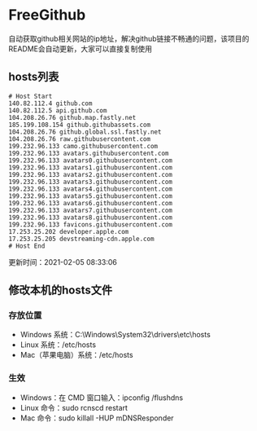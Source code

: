 # FreeGithub
自动获取github相关网站的ip地址，解决github链接不畅通的问题，该项目的README会自动更新，大家可以直接复制使用

## hosts列表
```base
# Host Start
140.82.112.4 github.com
140.82.112.5 api.github.com
104.208.26.76 github.map.fastly.net
185.199.108.154 github.githubassets.com
104.208.26.76 github.global.ssl.fastly.net
104.208.26.76 raw.githubusercontent.com
199.232.96.133 camo.githubusercontent.com
199.232.96.133 avatars.githubusercontent.com
199.232.96.133 avatars0.githubusercontent.com
199.232.96.133 avatars1.githubusercontent.com
199.232.96.133 avatars2.githubusercontent.com
199.232.96.133 avatars3.githubusercontent.com
199.232.96.133 avatars4.githubusercontent.com
199.232.96.133 avatars5.githubusercontent.com
199.232.96.133 avatars6.githubusercontent.com
199.232.96.133 avatars7.githubusercontent.com
199.232.96.133 avatars8.githubusercontent.com
199.232.96.133 favicons.githubusercontent.com
17.253.25.202 developer.apple.com
17.253.25.205 devstreaming-cdn.apple.com
# Host End
```

更新时间：2021-02-05 08:33:06

## 修改本机的hosts文件
### 存放位置
* Windows 系统：C:\Windows\System32\drivers\etc\hosts
* Linux 系统：/etc/hosts
* Mac（苹果电脑）系统：/etc/hosts

### 生效
* Windows：在 CMD 窗口输入：ipconfig /flushdns
* Linux 命令：sudo rcnscd restart
* Mac 命令：sudo killall -HUP mDNSResponder